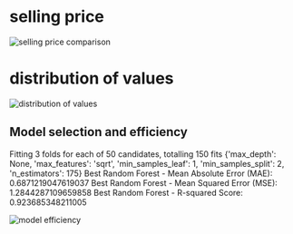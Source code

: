 # selling price
![selling price comparison](https://github.com/user-attachments/assets/8404f2d2-4a11-4af2-bf31-ed5ca063b4c3)

# distribution of values
![distribution of values](https://github.com/user-attachments/assets/adb4bbec-293b-4db4-8671-978c8a95554b)


## Model selection and efficiency 
Fitting 3 folds for each of 50 candidates, totalling 150 fits
{'max_depth': None, 'max_features': 'sqrt', 'min_samples_leaf': 1, 'min_samples_split': 2, 'n_estimators': 175}
Best Random Forest - Mean Absolute Error (MAE): 0.6871219047619037
Best Random Forest - Mean Squared Error (MSE): 1.2844287109659858
Best Random Forest - R-squared Score: 0.923685348211005

![model efficiency](https://github.com/user-attachments/assets/de54e70b-3bb2-489f-98ef-86b9d294b289)
